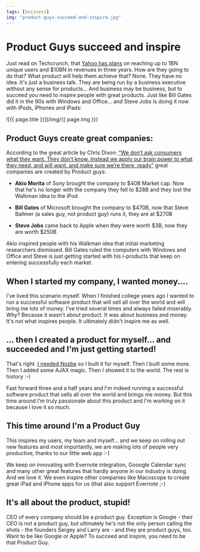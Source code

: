 ```yaml
---
tags: [business]
img: "product-guys-succeed-and-inspire.jpg"
---
```


# Product Guys succeed and inspire


Just read on Techcrunch, that [Yahoo has plans](http://techcrunch.com/2010/09/16/yahoos-three-year-plan-1-billion-users-and-10-billion-in-revenue/) on reaching up to 1BN unique users and $10BN in revenues in three years. How are they going to do that? What product will help them achieve that? None. They have no idea. It's just a business talk. They are being run by a business executive without any sense for products... And business may be business, but to succeed you need to inspire people with great products. Just like Bill Gates did it in the 90s with Windows and Office... and Steve Jobs is doing it now with iPods, iPhones and iPads:

<!--More-->

![{{ page.title }}](/img/{{ page.img }})

## Product Guys create great companies:

According to the great article by Chris Dixon: [“We don’t ask consumers what they want. They don’t know. Instead we apply our brain power to what they need, and will want, and make sure we’re there, ready”](http://www.businessinsider.com/we-dont-ask-consumers-what-they-want-they-dont-know-instead-we-apply-our-brain-power-to-what-they-need-and-will-want-and-make-sure-were-there-ready-2010-4) great companies are created by Product guys:

- **Akio Morita** of Sony brought the company to $40B Market cap. Now that he's no longer with the company they fell to $28B and they lost the Walkman idea to the iPod

- **Bill Gates** of Microsoft brought the company to $470B, now that Steve Ballmer (a sales guy, not product guy) runs it, they are at $270B

- **Steve Jobs** came back to Apple when they were worth $3B, now they are worth $250B

Akio inspired people with his Walkman idea that initial marketing researchers dismissed. Bill Gates ruled the computers with Windows and Office and Steve is just getting started with his i-products that keep on entering successfully each market.

## When I started my company, I wanted money....

I've lived this scenario myself. When I finished college years ago I wanted to run a successful software product that will sell all over the world and will bring me lots of money. I've tried several times and always failed miserably. Why? Because it wasn't about product. It was about business and money. It's not what inspires people. It ultimately didn't inspire me as well.

## ... then I created a product for myself... and succeeded and I'm just getting started!

That's right. [I needed Nozbe](http://www.nozbe.com/) so I built it for myself. Then I built some more. Then I added some AJAX magic. Then I showed it to the world. The rest is history :-)

Fast forward three and a half years and I'm indeed running a successful software product that sells all over the world and brings me money. But this time around I'm truly passionate about this product and I'm working on it because I love it so much.

## This time around I'm a Product Guy

This inspires my users, my team and myself... and we keep on rolling out new features and most importantly, we are making lots of people very productive, thanks to our little web app :-)

We keep on innovating with Evernote integration, Gooogle Calendar sync and many other great features that hardly anyone in our industry is doing. And we love it. We even inspire other companies like Macoscope to create great iPad and iPhone apps for us (that also support Evernote ;-)

## It's all about the product, stupid!

CEO of every company should be a product guy. Exception is Google - their CEO is not a product guy, but ultimately he's not the only person calling the shots - the founders Sergey and Larry are - and they are product guys, too. Want to be like Google or Apple? To succeed and inspire, you need to be that Product Guy.


[n]: https://michael.gratis/nozbe